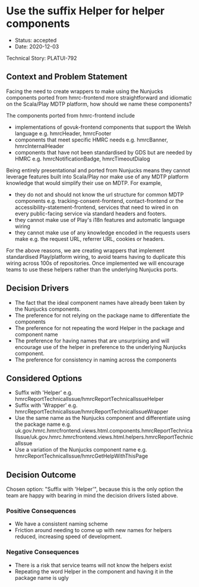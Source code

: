 # Use the suffix Helper for helper components

* Status: accepted
* Date: 2020-12-03

Technical Story: PLATUI-792

## Context and Problem Statement

Facing the need to create wrappers to make using the Nunjucks components ported from hmrc-frontend more
straightforward and idiomatic on the Scala/Play MDTP platform, how should we name these components?

The components ported from hmrc-frontend include
* implementations of govuk-frontend components that support the Welsh language e.g. hmrcHeader, hmrcFooter
* components that meet specific HMRC needs e.g. hmrcBanner, hmrcInternalHeader
* components that have not been standardised by GDS but are needed by HMRC e.g. hmrcNotificationBadge, hmrcTimeoutDialog

Being entirely presentational and ported from Nunjucks means they cannot leverage features built into Scala/Play nor
make use of any MDTP platform knowledge that would simplify their use on MDTP. For example,
* they do not and should not know the url structure for common MDTP components e.g. tracking-consent-frontend, 
 contact-frontend or the accessibility-statement-frontend, services that need to wired in on every public-facing service via 
  standard headers and footers.
* they cannot make use of Play's i18n features and automatic language wiring
* they cannot make use of any knowledge encoded in the requests users make e.g. the request URL, referrer URL, cookies
  or headers.

For the above reasons, we are creating wrappers that implement standardised Play/platform wiring, to avoid teams having to
duplicate this wiring across 100s of repositories. Once implemented we will encourage teams to use these helpers rather than
the underlying Nunjucks ports.

## Decision Drivers

* The fact that the ideal component names have already been taken by the Nunjucks components.
* The preference for not relying on the package name to differentiate the components
* The preference for not repeating the word Helper in the package and component name
* The preference for having names that are unsurprising and will encourage use of the helper in preference to the underlying Nunjucks
component.
* The preference for consistency in naming across the components

## Considered Options

* Suffix with 'Helper' e.g. hmrcReportTechnicalIssue/hmrcReportTechnicalIssueHelper
* Suffix with 'Wrapper' e.g. hmrcReportTechnicalIssue/hmrcReportTechnicalIssueWrapper
* Use the same name as the Nunjucks component and differentiate using the package name
 e.g. uk.gov.hmrc.hmrcfrontend.views.html.components.hmrcReportTechnicalIssue/uk.gov.hmrc.hmrcfrontend.views.html.helpers.hmrcReportTechnicalIssue
* Use a variation of the Nunjucks component name e.g. hmrcReportTechnicalIssue/hmrcGetHelpWithThisPage

## Decision Outcome

Chosen option: "Suffix with 'Helper'", because this is the only option the team are happy with bearing in mind the decision
drivers listed above.

### Positive Consequences

* We have a consistent naming scheme
* Friction around needing to come up with new names for helpers reduced, increasing speed of development.

### Negative Consequences

* There is a risk that service teams will not know the helpers exist
* Repeating the word Helper in the component and having it in the package name is ugly
